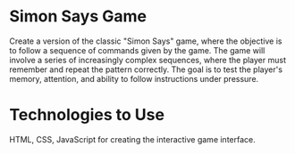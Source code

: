 # Simon Says Game 

Create a version of the classic "Simon Says" game, where the objective is to follow a sequence of commands given by the game.
The game will involve a series of increasingly complex sequences, where the player must remember and repeat the pattern correctly. The goal is to test the player's memory, attention, and ability to follow instructions under pressure.

# Technologies to Use

HTML, CSS, JavaScript for creating the interactive game interface.